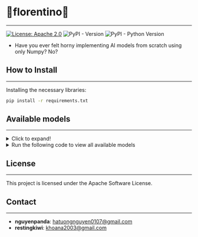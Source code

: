 # 🤺florentino🤺

---
[![License: Apache 2.0](https://img.shields.io/github/license/saltstack/salt)](https://opensource.org/license/apache-2-0)
![PyPI - Version](https://img.shields.io/pypi/v/florentino)
![PyPI - Python Version](https://img.shields.io/pypi/pyversions/florentino)

- Have you ever felt horny implementing AI models from scratch using only Numpy? No?

## How to Install

---

Installing the necessary libraries:

```bash
pip install -r requirements.txt
```

## Available models

--- 

<details>
  <summary>Click to expand!</summary>

1. **Machine Learning Model**
    - Linear Model `florentino.linear_model`
        - Linear regression `LinearRegression`

2. **Deep Learning Model**
    - Neural Network `florentino.nn`
        - Fully connected layer `Dense`
        - Softmax `Softmax`

</details>


<details>
   <summary>Run the following code to view all available models</summary>

```bash
python -c "
import florentino as flo

yellow, magenta, reset = '\033[1;93m', '\033[1;95m', '\033[0m'
header = ' All modules in florentino '
print(yellow + f'{header:=^50}' + reset)
for submodule in flo.__all__:
    exec(f'from florentino import {submodule} as submodule')
    print(magenta + submodule.__name__ + reset)
    for class_name in submodule.__all__:
        print(f'\t - {class_name}')
    del submodule
print(yellow + 50 * '=' + reset)
"
```

</details>

## License

---

This project is licensed under the Apache Software License.

## Contact

---

- **nguyenpanda**: [hatuongnguyen0107@gmail.com](hatuongnguyen0107@gmail.com)
- **restingkiwi**: [khoana2003@gmail.com](khoana2003@gmail.com)
